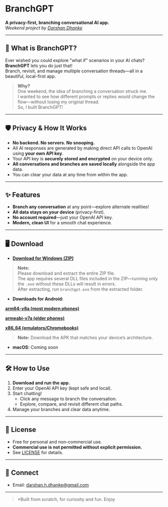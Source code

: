# BranchGPT

**A privacy-first, branching conversational AI app.**  
*Weekend project by [Darshan Dhanke](https://www.linkedin.com/in/darshan-dhanke-9752a5209)*

---

## 🚀 What is BranchGPT?

Ever wished you could explore "what if" scenarios in your AI chats?  
**BranchGPT** lets you do just that!  
Branch, revisit, and manage multiple conversation threads—all in a beautiful, local-first app.

> **Why?**  
> One weekend, the idea of branching a conversation struck me.  
> I wanted to see how different prompts or replies would change the flow—without losing my original thread.  
> So, I built BranchGPT!

---

## 🛡️ Privacy & How It Works

- **No backend. No servers. No snooping.**
- All AI responses are generated by making direct API calls to OpenAI using **your own API key**.
- Your API key is **securely stored and encrypted** on your device only.
- **All conversations and branches are saved locally** alongside the app data.
- You can clear your data at any time from within the app.

---

## ✨ Features

- **Branch any conversation** at any point—explore alternate realities!
- **All data stays on your device** (privacy-first).
- **No account required**—just your OpenAI API key.
- **Modern, clean UI** for a smooth chat experience.

---

## 🖥️ Download

- **[Download for Windows (ZIP)](https://github.com/Darshan-Dhanke/branchgpt/releases/download/branchgpt-windows-release/branchgpt-windows.zip)**
> **Note:**  
> Please download and extract the entire ZIP file.  
> The app requires several DLL files included in the ZIP—running only the `.exe` without these DLLs will result in errors.  
> After extracting, run `branchgpt.exe` from the extracted folder.

- **Downloads for Android:**

**[arm64-v8a (most modern phones)](https://github.com/Darshan-Dhanke/branchgpt/releases/download/branchgpt-android-app-arm64-v8a-release/app-arm64-v8a-release.apk)**

**[armeabi-v7a (older phones)](https://github.com/Darshan-Dhanke/branchgpt/releases/download/branchgpt-android-app-armeabi-v7a-release/app-armeabi-v7a-release.apk)**

**[x86_64 (emulators/Chromebooks)](https://github.com/Darshan-Dhanke/branchgpt/releases/download/branchgpt-android-app-arm64-v8a-release/app-arm64-v8a-release.apk)**

> **Note:**
> Download the APK that matches your device’s architecture.

- **macOS:** Coming soon

---

## 🛠️ How to Use

1. **Download and run the app.**
2. Enter your OpenAI API key (kept safe and local).
3. Start chatting!  
   - Click any message to branch the conversation.
   - Explore, compare, and revisit different chat paths.
4. Manage your branches and clear data anytime.

---

## 📜 License

- Free for personal and non-commercial use.
- **Commercial use is not permitted without explicit permission.**
- See [LICENSE](https://github.com/Darshan-Dhanke/branchgpt/blob/main/LICENSE) for details.

---

## 🤝 Connect
- Email: darshan.h.dhanke@gmail.com

---

> *Built from scratch, for curiosity and fun. Enjoy
